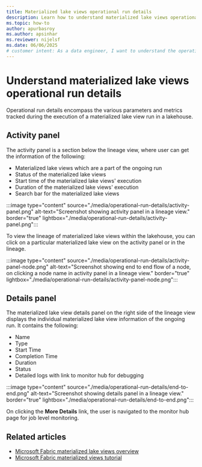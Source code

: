 ```yaml
---
title: Materialized lake views operational run details
description: Learn how to understand materialized lake views operational run details
ms.topic: how-to
author: apurbasroy
ms.author: apsinhar
ms.reviewer: nijelsf
ms.date: 06/06/2025
# customer intent: As a data engineer, I want to understand the operational run details of materialized lake views in Microsoft Fabric so that I can monitor and manage their execution.
---
```


# Understand materialized lake views operational run details

Operational run details encompass the various parameters and metrics tracked during the execution of a materialized lake view run in a lakehouse.

## Activity panel

The activity panel is a section below the lineage view, where user can get the information of the following:

* Materialized lake views which are a part of the ongoing run
* Status of the materialized lake views
* Start time of the materialized lake views' execution
* Duration of the materialized lake views' execution
* Search bar for the materialized lake views

:::image type="content" source="./media/operational-run-details/activity-panel.png" alt-text="Screenshot showing activity panel in a lineage view." border="true" lightbox="./media/operational-run-details/activity-panel.png":::

To view the lineage of materialized lake views within the lakehouse, you can click on a particular materialized lake view on the activity panel or in the lineage.

:::image type="content" source="./media/operational-run-details/activity-panel-node.png" alt-text="Screenshot showing end to end flow of a node, on clicking a node name in activity panel in a lineage view." border="true" lightbox="./media/operational-run-details/activity-panel-node.png":::

## Details panel

The materialized lake view details panel on the right side of the lineage view displays the individual materialized lake view information of the ongoing run. It contains the following:

* Name
* Type
* Start Time
* Completion Time
* Duration
* Status
* Detailed logs with link to monitor hub for debugging

:::image type="content" source="./media/operational-run-details/end-to-end.png" alt-text="Screenshot showing details panel in a lineage view." border="true" lightbox="./media/operational-run-details/end-to-end.png":::

On clicking the **More Details** link, the user is navigated to the monitor hub page for job level monitoring.

## Related articles

* [Microsoft Fabric materialized lake views overview](./overview.md)
* [Microsoft Fabric materialized views tutorial](./tutorial.md)